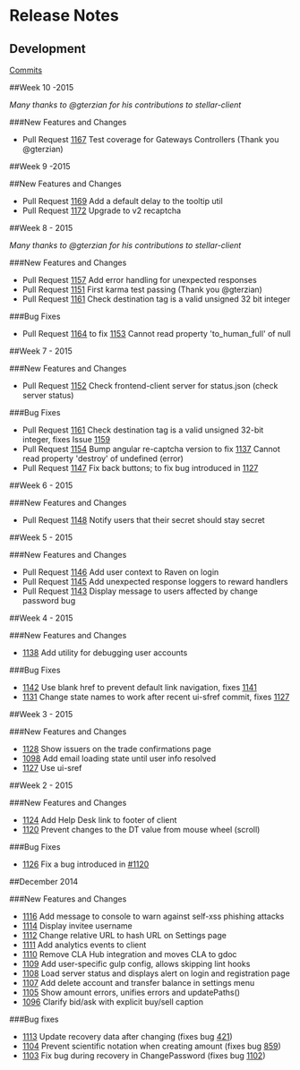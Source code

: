 # Release Notes

## Development

[Commits](https://github.com/stellar/stellar-client/commits/master)

##Week 10 -2015

_Many thanks to @gterzian for his contributions to stellar-client_

###New Features and Changes

 - Pull Request [1167](https://github.com/stellar/stellar-client/pull/1167) Test coverage for Gateways Controllers (Thank you @gterzian)

##Week 9 -2015

##New Features and Changes

 - Pull Request [1169](https://github.com/stellar/stellar-client/pull/1169) Add a default delay to the tooltip util
 - Pull Request [1172](https://github.com/stellar/stellar-client/pull/1172) Upgrade to v2 recaptcha

##Week 8 - 2015

_Many thanks to @gterzian for his contributions to stellar-client_

###New Features and Changes

 - Pull Request [1157](https://github.com/stellar/stellar-client/pull/1157) Add error handling for unexpected responses
 - Pull Request [1151](https://github.com/stellar/stellar-client/pull/1151) First karma test passing (Thank you @gterzian)
 - Pull Request [1161](https://github.com/stellar/stellar-client/pull/1161) Check destination tag is a valid unsigned 32 bit integer

###Bug Fixes

 - Pull Request [1164](https://github.com/stellar/stellar-client/pull/1164) to fix [1153](https://github.com/stellar/stellar-client/issues/1153) Cannot read property 'to_human_full' of null


##Week 7 - 2015

###New Features and Changes

 - Pull Request [1152](https://github.com/stellar/stellar-client/pull/1152) Check frontend-client server for status.json (check server status)

###Bug Fixes

 - Pull Request [1161](https://github.com/stellar/stellar-client/pull/1161) Check destination tag is a valid unsigned 32-bit integer, fixes Issue [1159](https://github.com/stellar/stellar-client/issues/1159)
 - Pull Request [1154](https://github.com/stellar/stellar-client/pull/1154) Bump angular re-captcha version to fix [1137](https://github.com/stellar/stellar-client/issues/1137) Cannot read property 'destroy' of undefined (error)
 - Pull Request [1147](https://github.com/stellar/stellar-client/pull/1147) Fix back buttons; to fix bug introduced in [1127](https://github.com/stellar/stellar-client/pull/1127)

##Week 6 - 2015

###New Features and Changes

 - Pull Request [1148](https://github.com/stellar/stellar-client/pull/1148) Notify users that their secret should stay secret

##Week 5 - 2015

###New Features and Changes

 - Pull Request [1146](https://github.com/stellar/stellar-client/pull/1146) Add user context to Raven on login
 - Pull Request [1145](https://github.com/stellar/stellar-client/pull/1145) Add unexpected response loggers to reward handlers
 - Pull Request [1143](https://github.com/stellar/stellar-client/pull/1143) Display message to users affected by change password bug

##Week 4 - 2015

###New Features and Changes
 
 - [1138](https://github.com/stellar/stellar-client/pull/1138) Add utility for debugging user accounts

 ###Bug Fixes

 - [1142](https://github.com/stellar/stellar-client/pull/1142) Use blank href to prevent default link navigation, fixes [1141](https://github.com/stellar/stellar-client/issues/1141)
 - [1131](https://github.com/stellar/stellar-client/pull/1131) Change state names to work after recent ui-sfref commit, fixes [1127](https://github.com/stellar/stellar-client/pull/1127)

##Week 3 - 2015

###New Features and Changes
 
 - [1128](https://github.com/stellar/stellar-client/pull/1128) Show issuers on the trade confirmations page
 - [1098](https://github.com/stellar/stellar-client/pull/1098) Add email loading state until user info resolved
 - [1127](https://github.com/stellar/stellar-client/pull/1127) Use ui-sref

##Week 2 - 2015

###New Features and Changes

 - [1124](https://github.com/stellar/stellar-client/pull/1124) Add Help Desk link to footer of client
 - [1120](https://github.com/stellar/stellar-client/pull/1120) Prevent changes to the DT value from mouse wheel (scroll)

###Bug Fixes

 - [1126](https://github.com/stellar/stellar-client/pull/1126) Fix a bug introduced in [#1120](https://github.com/stellar/stellar-client/pull/1120)

##December 2014

###New Features and Changes

 - [1116](https://github.com/stellar/stellar-client/pull/1116) Add message to console to warn against self-xss phishing attacks
 - [1114](https://github.com/stellar/stellar-client/pull/1114) Display invitee username 
 - [1112](https://github.com/stellar/stellar-client/pull/1112) Change relative URL to hash URL on Settings page 
 - [1111](https://github.com/stellar/stellar-client/pull/1111) Add analytics events to client
 - [1110](https://github.com/stellar/stellar-client/pull/1110) Remove CLA Hub integration and moves CLA to gdoc 
 - [1109](https://github.com/stellar/stellar-client/pull/1109) Add user-specific gulp config, allows skipping lint hooks 
 - [1108](https://github.com/stellar/stellar-client/pull/1108) Load server status and displays alert on login and registration  page
 - [1107](https://github.com/stellar/stellar-client/pull/1107) Add delete account and transfer balance in settings menu 
 - [1105](https://github.com/stellar/stellar-client/pull/1105) Show amount errors, unifies errors and updatePaths() 
 - [1096](https://github.com/stellar/stellar-client/pull/1096) Clarify bid/ask with explicit buy/sell caption 

###Bug fixes

 - [1113](https://github.com/stellar/stellar-client/pull/1113) Update recovery data after changing  (fixes bug [421](https://github.com/stellar/ix/issues/421)) 
 - [1104](https://github.com/stellar/stellar-client/pull/1104) Prevent scientific notation when creating amount (fixes bug [859](https://github.com/stellar/stellar-client/issues/859)) 
 - [1103](https://github.com/stellar/stellar-client/pull/1103) Fix bug during recovery in ChangePassword (fixes bug [1102](https://github.com/stellar/stellar-client/issues/1102))






